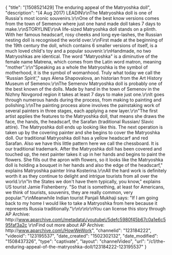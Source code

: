 {
    "title": "[1508521429] The enduring appeal of the Matryoshka doll",
    "description": "(4 Aug 2017) LEADIN\r\nThe Matryoshka doll is one of Russia's most iconic souvenirs.\r\nOne of the best know versions comes from the town of Semenov where just one hand made doll takes 7 days to make.\r\nSTORYLINE\r\nA life-sized Matryoshka doll stands on a plinth. With her famous headscarf, rosy cheeks and long eye-lashes, the Russian nesting doll is recognised the world over.\r\nFirst made at the beginning of the 19th century the doll, which contains 6 smaller versions of itself, is a much loved child's toy and a popular souvenir.\r\nHandmade, no two Matryoshkas are identical. The word  \"Matryoshka\" is a diminutive of the female name Matrena, which comes from the Latin word matron, meaning \"mother\".\r\n\"Speaking as a whole the Matryoshka is the symbol of motherhood, it is the symbol of womanhood. Truly what today we call the 'Russian Spirit',\" says Alena Shapovalova, an historian from the Art History Museum of Semenov.\r\nThe Semenov Matryoshka doll is probably one of the best known of the dolls. Made by hand in the town of Semenov in the Nizhny Novgorod region it takes at least 7 days to make just one.\r\nIt goes through numerous hands during the process, from making to painting and polishing.\r\nThe painting process alone involves the painstaking work of several painters in three stages, each applying a new layer.\r\n\"The first artist applies the features to the Matryoshka doll, that means she draws the face, the hands, the headscarf, the Sarafan (traditional Russian\/ Slavic attire). The Matryoshka doll ends up looking like this. The next operation is taken up by the covering painter and she begins to cover the Matryoshka doll. Our traditional Matryoshka doll has a yellow headscarf and red Sarafan. Also we have this little pattern here we call the chessboard. It is our traditional trademark. After the Matryoshka doll has been covered and touched up, the next painter takes it up in her hands and begins to paint the flowers. She fills out the apron with flowers, so it looks like the Matryoshka doll is holding a bouquet in her hands and also the edge of the headscarf,\" explains Matryoshka painter Irina Kosterina.\r\nAll the hard work is definitely worth it as they continue to delight and intrigue tourists from all over the world.\r\n\"In the States we don't have them typically, you know,\" explains US tourist Jamie Fishenberry. \"So that is something, at least for Americans, we think of tourists, souvenirs, they are really common, very popular.\"\r\nMeanwhile Indian tourist Panjali Mukhaji says: \"If I am going back to my home I would like to take a Matryoshka from here because it represents Russia traditionally.\"\r\n\r\n\r\nYou can license this story through AP Archive: http:\/\/www.aparchive.com\/metadata\/youtube\/5defc5980f45b67c0a1e6c595faf3a2c \r\nFind out more about AP Archive: http:\/\/www.aparchive.com\/HowWeWork",
    "channelid": "123184222",
    "videoid": "123195537",
    "date_created": "1502302132",
    "date_modified": "1508437326",
    "type": "captivate",
    "layout": "channelVideo",
    "url": "\/c1\/the-enduring-appeal-of-the-matryoshka-doll\/123184222-123195537"
}